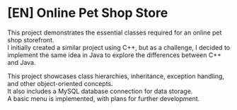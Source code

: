 # [EN] Online Pet Shop Store

This project demonstrates the essential classes required for an online pet shop storefront.  
I initially created a similar project using C++, but as a challenge, I decided to implement the same idea in Java to explore the differences between C++ and Java.  

This project showcases class hierarchies, inheritance, exception handling, and other object-oriented concepts.    
It also includes a MySQL database connection for data storage.  
A basic menu is implemented, with plans for further development.
